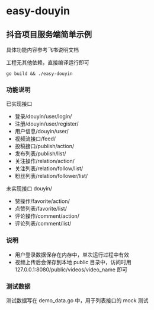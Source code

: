 # easy-douyin

## 抖音项目服务端简单示例

具体功能内容参考飞书说明文档

工程无其他依赖，直接编译运行即可

```shell
go build && ./easy-douyin
```

### 功能说明

已实现接口

* 登录/douyin/user/login/
* 注册/douyin/user/register/
* 用户信息/douyin/user/
* 视频流接口/feed/
* 投稿接口/publish/action/
* 发布列表/publish/list/
* 关注操作/relation/action/
* 关注列表/relation/follow/list/
* 粉丝列表/relation/follower/list/

未实现接口 douyin/
* 赞操作/favorite/action/
* 点赞列表/favorite/list/
* 评论操作/comment/action/
* 评论列表/comment/list/


### 说明
* 用户登录数据保存在内存中，单次运行过程中有效
* 视频上传后会保存到本地 public 目录中，访问时用 127.0.0.1:8080/public/videos/video_name 即可

### 测试数据

测试数据写在 demo_data.go 中，用于列表接口的 mock 测试